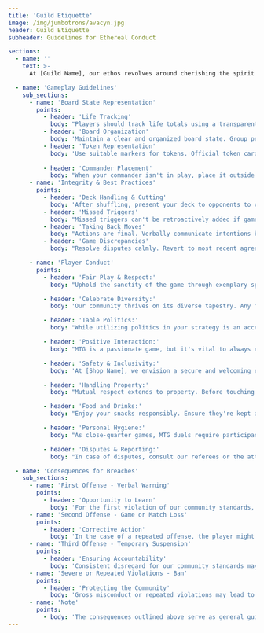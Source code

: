 ```yaml
---
title: 'Guild Etiquette'
image: /img/jumbotrons/avacyn.jpg
header: Guild Etiquette
subheader: Guidelines for Ethereal Conduct

sections:
  - name: ''
    text: >-
      At [Guild Name], our ethos revolves around cherishing the spirit of Magic: The Gathering. Our community standards are a testament to this belief, crafted meticulously to ensure that every Planeswalker stepping into [Shop Name] feels appreciated, valued, and enthralled by honest competition.

  - name: 'Gameplay Guidelines'
    sub_sections:
      - name: 'Board State Representation'
        points:
          - header: 'Life Tracking'
            body: "Players should track life totals using a transparent and unambiguous method. Use pen and paper for a history of changes, allowing easy verification. Communicate openly with opponents about life changes and periodically cross-check totals for consistency."
          - header: 'Board Organization'
            body: 'Maintain a clear and organized board state. Group permanents separately for quick game state assessment.'
          - header: 'Token Representation'
            body: 'Use suitable markers for tokens. Official token cards, card-sized indicators, or distinct objects are acceptable, showing type, power/toughness, and any status/effects.'
          
          - header: 'Commander Placement'
            body: "When your commander isn't in play, place it outside the main play mat area. This distinction ensures all players know its status. Use visible methods like dice to track additional mana cost (tax) for recasting."
      - name: 'Integrity & Best Practices'
        points:
          - header: 'Deck Handling & Cutting'
            body: 'After shuffling, present your deck to opponents to cut. Opponents may cut or shuffle lightly. This builds trust and ensures fair deck randomization.'
          - header: 'Missed Triggers'
            body: "Missed triggers can't be retroactively added if game progressed beyond their point. Exceptions if players unanimously agree."
          - header: 'Taking Back Moves'
            body: "Actions are final. Verbally communicate intentions before moves for clarity. Phrases like 'I'm considering...' provide clarity."
          - header: 'Game Discrepancies'
            body: "Resolve disputes calmly. Revert to most recent agreed state. Seek impartial ruling if consensus can't be reached."

      - name: 'Player Conduct'
        points:
          - header: 'Fair Play & Respect:'
            body: "Uphold the sanctity of the game through exemplary sportsmanship. Play fair, acknowledge your opponent's efforts, and remember: winning and losing are two sides of the same coin."

          - header: 'Celebrate Diversity:'
            body: 'Our community thrives on its diverse tapestry. Any form of discrimination, hate speech, or prejudice goes against our core values and is strictly prohibited.'

          - header: 'Table Politics:'
            body: "While utilizing politics in your strategy is an accepted part of the game, it's important to maintain a sense of sportsmanship. Excessive or aggressive political maneuvering can detract from the enjoyment of others. Always remember, a game should be fun for everyone at the table. Keep politics in check and approach them with a spirit of fairness and camaraderie."

          - header: 'Positive Interaction:'
            body: "MTG is a passionate game, but it's vital to always engage with respect, avoiding inappropriate language, gestures, or behaviors."

          - header: 'Safety & Inclusivity:'
            body: 'At [Shop Name], we envision a secure and welcoming environment. Harassment, bullying, or any invasion of personal space is strictly off-limits.'

          - header: 'Handling Property:'
            body: "Mutual respect extends to property. Before touching another player's belongings, always seek permission. Treat all cards and accessories with the utmost care."

          - header: 'Food and Drinks:'
            body: "Enjoy your snacks responsibly. Ensure they're kept away from play areas, use closed containers, and be prompt in addressing any mishaps."

          - header: 'Personal Hygiene:'
            body: "As close-quarter games, MTG duels require participants to uphold good personal hygiene, ensuring everyone's comfort."

          - header: 'Disputes & Reporting:'
            body: "In case of disputes, consult our referees or the attentive staff at [Shop Name]. They're committed to ensuring everyone enjoys a harmonious gaming experience."

  - name: 'Consequences for Breaches'
    sub_sections:
      - name: 'First Offense - Verbal Warning'
        points:
          - header: 'Opportunity to Learn'
            body: 'For the first violation of our community standards, players will receive a verbal warning. We view this as a chance to help individuals understand and rectify their behavior.'
      - name: 'Second Offense - Game or Match Loss'
        points:
          - header: 'Corrective Action'
            body: 'In the case of a repeated offense, the player might incur a loss for the ongoing game or match. This serves as a more significant corrective measure.'
      - name: 'Third Offense - Temporary Suspension'
        points:
          - header: 'Ensuring Accountability'
            body: 'Consistent disregard for our community standards may result in a temporary suspension from league events. This step underscores the importance of adhering to our values.'
      - name: 'Severe or Repeated Violations - Ban'
        points:
          - header: 'Protecting the Community'
            body: 'Gross misconduct or repeated violations may lead to an indefinite ban from [Guild Name] events. We reserve this action to ensure the safety and enjoyment of all participants.'
      - name: 'Note'
        points:
          - body: 'The consequences outlined above serve as general guidelines. [Guild Name] maintains the right to determine appropriate actions based on the severity and nature of the offense.'
---
```


